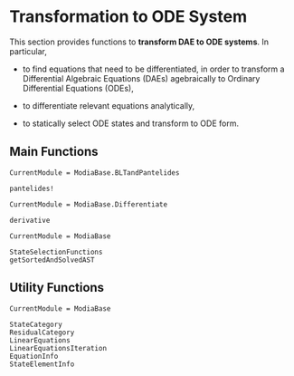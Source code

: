 # Transformation to ODE System

This section provides functions to **transform DAE to ODE systems**. In particular,

- to find equations that need to be differentiated, in order to transform a
  Differential Algebraic Equations (DAEs) agebraically to
  Ordinary Differential Equations (ODEs),

- to differentiate relevant equations analytically,

- to statically select ODE states and transform to ODE form.


## Main Functions

```@meta
CurrentModule = ModiaBase.BLTandPantelides
```

```@docs
pantelides!
```


```@meta
CurrentModule = ModiaBase.Differentiate
```

```@docs
derivative
```


```@meta
CurrentModule = ModiaBase
```

```@docs
StateSelectionFunctions
getSortedAndSolvedAST
```


## Utility Functions


```@meta
CurrentModule = ModiaBase
```

```@docs
StateCategory
ResidualCategory
LinearEquations
LinearEquationsIteration
EquationInfo
StateElementInfo
```
